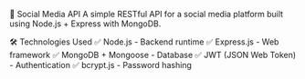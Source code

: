 📌 Social Media API
A simple RESTful API for a social media platform built using Node.js + Express with MongoDB.

🛠️ Technologies Used
✅ Node.js - Backend runtime
✅ Express.js - Web framework
✅ MongoDB + Mongoose - Database
✅ JWT (JSON Web Token) - Authentication
✅ bcrypt.js - Password hashing


